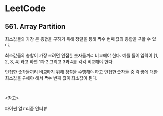 # LeetCode

## 561. Array Partition

최소값들의 가장 큰 총합을 구하기 위해 정렬을 통해 짝수 번째 값의 총합을 구할 수 있다.

최소값들의 총합이 가장 크려면 인접한 숫자들끼리 비교해야 한다. 예를 들어 입력이 [1, 2, 3, 4] 라고 하면 1과 2 그리고 3과 4를 각각 비교해야 한다.

인접한 숫자들끼리 비교하기 위해 정렬을 수행해야 하고 인접한 숫자들 중 각 쌍에 대한 최소값을 구해야 해서 짝수 번째 값이 최소값이 된다.

<br>

<참고>

파이썬 알고리즘 인터뷰